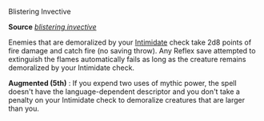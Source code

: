Blistering Invective

**Source** [_blistering invective_](ultimateCombat/spells/blisteringInvective.md#_blistering-invective)

Enemies that are demoralized by your [Intimidate](skills/intimidate.md#_intimidate) check take 2d8 points of fire damage and catch fire (no saving throw). Any Reflex save attempted to extinguish the flames automatically fails as long as the creature remains demoralized by your Intimidate check.

**Augmented (5th)** : If you expend two uses of mythic power, the spell doesn't have the language-dependent descriptor and you don't take a penalty on your Intimidate check to demoralize creatures that are larger than you.

